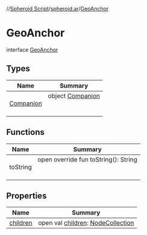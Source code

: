 //[Spheroid Script](../../index.md)/[spheroid.ar](../index.md)/[GeoAnchor](index.md)



# GeoAnchor  
 interface [GeoAnchor](index.md)   


## Types  
  
|  Name|  Summary| 
|---|---|
| [Companion](-companion/index.md)| object [Companion](-companion/index.md)  <br><br><br>


## Functions  
  
|  Name|  Summary| 
|---|---|
| toString| open override fun toString(): String  <br><br><br>


## Properties  
  
|  Name|  Summary| 
|---|---|
| [children](index.md#spheroid.ar/GeoAnchor/children/#/PointingToDeclaration/)|  open val [children](index.md#spheroid.ar/GeoAnchor/children/#/PointingToDeclaration/): [NodeCollection](../-node-collection/index.md)   <br>

